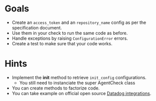 # Goals

- Create an `access_token` and an `repository_name` config as per the specification document.
- Use them in your check to run the same code as before.
- Handle exceptions by raising `ConfigurationError` errors.
- Create a test to make sure that your code works.

# Hints

- Implement the __init__ method to retrieve `init_config` configurations.
  - You still need to instanciate the super AgentCheck class
- You can create methods to factorize code.
- You can take example on official open source [Datadog integrations](https://github.com/DataDog/integrations-core).

